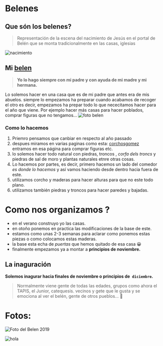 
# **Belenes**
## Que són los belenes?

>Representación de la escena del nacimiento de Jesús en el portal de Belén que se monta tradicionalmente en las casas, iglesias

![nacimiento](https://scontent-mad1-1.xx.fbcdn.net/v/t1.0-0/p180x540/81459118_1400982243394545_8205317354360406016_o.jpg?_nc_cat=101&_nc_sid=8024bb&_nc_ohc=YBQE5YGwCWIAX_KI5hS&_nc_ht=scontent-mad1-1.xx&tp=6&oh=3be344685f70381d0d031b784f9445f4&oe=5F8B4E4D)

## Mi [belen](http://cronistadegata.blogia.com/2019/122805-temps-de-betlems-el-familiar-del-carrer-signes-de-gata-betlem-anita-canyetes-.-c.php?fbclid=IwAR2eVjlsOh6wopG26221FieXE7LDxs-G_wO49ObtQFNPsbUIjTN5Gkmzvt4)
>**Yo lo hago siempre con mi padre y con ayuda de mi madre y mi hermana.**

Lo solemos hacer en una casa que es de mi padre  que antes era de mis abuelos. siempre lo empezamos ha preparar cuando acabamos de recoger el otro
es decir, empezamos ha prepar todo lo que nececitamos hacer para el año que viene. Por ejemplo hacer más casas para hacer poblados,  comprar figuras que no tengamos...
![foto belen](https://scontent-mad1-1.xx.fbcdn.net/v/t1.0-9/s960x960/81347755_1400980760061360_3994236155540275200_o.jpg?_nc_cat=102&_nc_sid=8024bb&_nc_ohc=Jo2KZqqwdTIAX-E3BoE&_nc_ht=scontent-mad1-1.xx&tp=7&oh=13c3b475977c3e624d8573f9c952aa9f&oe=5F8D9740)
### Como lo hacemos    
  1. Priemro pensamos que canbiar en respecto al año passado
  2. despues miramos en varias paginas como esta: [corchosgomez](https://www.corchosgomez.com/)  
     entramos en esa página para comprar figuras etc. 
  3. lo solemos hacer todo natural con piedras,  troncos , _corfa dels troncs_ y piedras de sal de moro y plantas naturales etnre otras cosas.
  4. Lo hacemos por partes, es decir, primero hacemos un lado del comedor _es donde lo hacemos_ y 
     así vamos haciendo desde dentro hacia fuera de este. 
  5. utilizamos corcho y maderas para hacer alturas para que no este todo plano. 
  6. utilizamos también piedras y troncos para hacer paredes y bajadas.
  
 # Como nos organizamos ?
*  en el verano  construyo yo las casas.
* en otoño ponemos en practica las modificaciones de la base de este.
* estamos como unas 2-3 semanas para aclarar como ponemos estas piezas o como colocamos estas maderas.
* la base esta echa de _puertas_ que hemos quitado de esa casa :grinning:
* finalmente empezamos ya a montar a **principios  de noviembre.**

## La inaguración
**Solemos inagurar hacia finales de noviembre o principios de` diciembre`.**
> Normalmente viene gente de todas las edades, grupos como ahora el TAPIS, el Junior, catequesis. vecinos y gete que le gusta y
 se emociona al ver el belén, gente de otros pueblos...
:smiling_face_with_three_hearts: 
 
 # Fotos:

![  Foto del Belen 2019](https://scontent-mad1-1.xx.fbcdn.net/v/t1.0-0/p180x540/80419078_1400980843394685_5009858787033481216_o.jpg?_nc_cat=107&_nc_sid=8024bb&_nc_ohc=6NpA69z4iRoAX8TEK3B&_nc_oc=AQnd233Js8TWxP2AR4kSBCE8uzKzqOfKFbuW6N9j3k4_TGwCyAxZdeOPTN_m2FcMIU4&_nc_ht=scontent-mad1-1.xx&tp=6&oh=f4e3d869e23c384664e09a6ab7fc7f29&oe=5F8C0EF3)

![hola](https://scontent-mad1-1.xx.fbcdn.net/v/t1.0-9/s960x960/81531273_1400980916728011_7663899072721321984_o.jpg?_nc_cat=106&_nc_sid=8024bb&_nc_ohc=YZI5FkwDXq8AX98NABx&_nc_ht=scontent-mad1-1.xx&tp=7&oh=bce04919beafc0876d55b3b7e7fbfce5&oe=5F8B9574)
 
